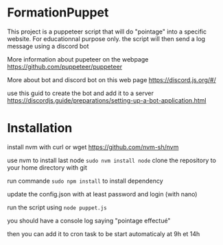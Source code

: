 # FormationPuppet
This project is a puppeteer script that will do "pointage" into a specific website.
For educationnal purpose only.
the script will then send a log message using a discord bot

More information about pupeteer on the webpage
https://github.com/puppeteer/puppeteer

More about bot and discord bot on this web page
https://discord.js.org/#/ 

use this guid to create the bot and add it to a server
https://discordjs.guide/preparations/setting-up-a-bot-application.html

# Installation

install nvm with curl or wget https://github.com/nvm-sh/nvm

use nvm to install last node `sudo nvm install node`
clone the repository to your home directory with git

run commande  `sudo npm install` to install dependency 

update the config.json with at least password and login (with nano)

run the script using  `node puppet.js `

you should have a console log saying "pointage effectué"

then you can add it to cron task to be start automaticaly at 9h et 14h





